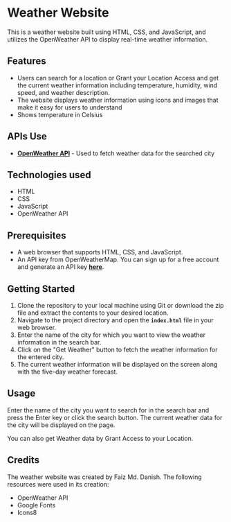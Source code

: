 # Weather Website

This is a weather website built using HTML, CSS, and JavaScript, and utilizes the OpenWeather API to display real-time weather information.

## **Features**

- Users can search for a location or Grant your Location Access and get the current weather information including temperature, humidity, wind speed, and weather description.
- The website displays weather information using icons and images that make it easy for users to understand
- Shows temperature in Celsius

## **APIs Use**

- **[OpenWeather API](https://openweathermap.org/api)** - Used to fetch weather data for the searched city

## **Technologies used**

- HTML
- CSS
- JavaScript
- OpenWeather API

## **Prerequisites**

- A web browser that supports HTML, CSS, and JavaScript.
- An API key from OpenWeatherMap. You can sign up for a free account and generate an API key **[here](https://openweathermap.org/api)**.

## **Getting Started**

1. Clone the repository to your local machine using Git or download the zip file and extract the contents to your desired location.
2. Navigate to the project directory and open the **`index.html`** file in your web browser.
3. Enter the name of the city for which you want to view the weather information in the search bar.
4. Click on the "Get Weather" button to fetch the weather information for the entered city.
5. The current weather information will be displayed on the screen along with the five-day weather forecast.

## **Usage**

Enter the name of the city you want to search for in the search bar and press the Enter key or click the search button. The current weather data for the city will be displayed on the page.

You can also get Weather data by Grant Access to your Location.

## **Credits**

The weather website was created by Faiz Md. Danish. The following resources were used in its creation:

- OpenWeather API
- Google Fonts
- Icons8
